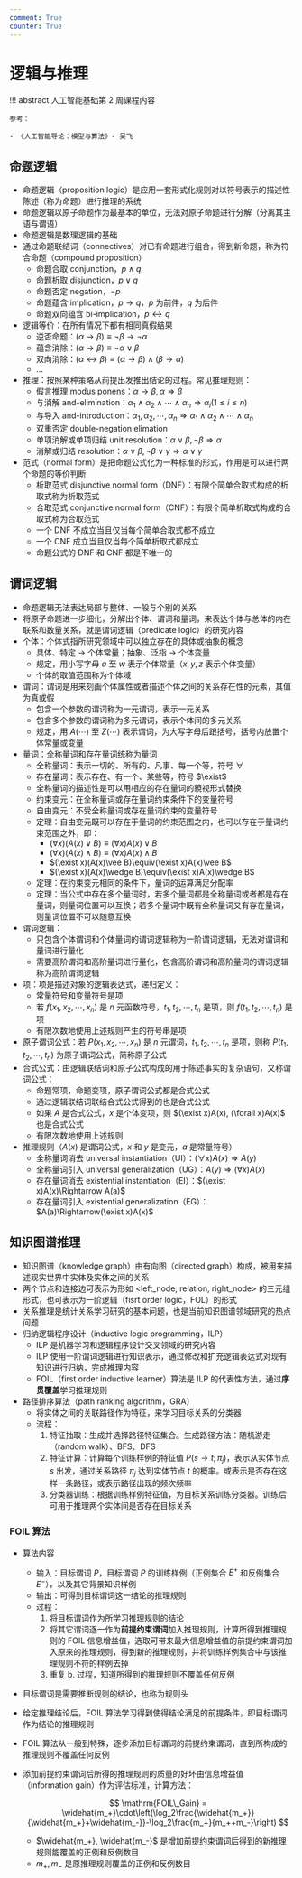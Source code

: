 ```yaml
---
comment: True
counter: True
---
```


# 逻辑与推理

!!! abstract
    人工智能基础第 2 周课程内容

    参考：

    - 《人工智能导论：模型与算法》- 吴飞


## 命题逻辑
- 命题逻辑（proposition logic）是应用一套形式化规则对以符号表示的描述性陈述（称为命题）进行推理的系统
- 命题逻辑以原子命题作为最基本的单位，无法对原子命题进行分解（分离其主语与谓语）
- 命题逻辑是数理逻辑的基础
- 通过命题联结词（connectives）对已有命题进行组合，得到新命题，称为符合命题（compound proposition）
    - 命题合取 conjunction，$p\wedge q$
    - 命题析取 disjunction，$p\vee q$
    - 命题否定 negation，$\neg p$
    - 命题蕴含 implication，$p\rightarrow q$，$p$ 为前件，$q$ 为后件
    - 命题双向蕴含 bi-implication，$p\leftrightarrow q$
- 逻辑等价：在所有情况下都有相同真假结果
    - 逆否命题：$(\alpha\rightarrow\beta)\equiv\neg\beta\rightarrow\neg\alpha$
    - 蕴含消除：$(\alpha\rightarrow\beta)\equiv\neg\alpha\vee\beta$
    - 双向消除：$(\alpha\leftrightarrow\beta)\equiv(\alpha\rightarrow\beta)\wedge(\beta\rightarrow\alpha)$
    - ...
- 推理：按照某种策略从前提出发推出结论的过程。常见推理规则：
    - 假言推理 modus ponens：$\alpha\rightarrow\beta, \alpha\Rightarrow\beta$
    - 与消解 and-elimination：$\alpha_1\wedge\alpha_2\wedge\cdots\wedge\alpha_n\Rightarrow\alpha_i(1\leq i\leq n)$
    - 与导入 and-introduction：$\alpha_1,\alpha_2,\cdots,\alpha_n\Rightarrow\alpha_1\wedge\alpha_2\wedge\cdots\wedge\alpha_n$
    - 双重否定 double-negation elimation
    - 单项消解或单项归结 unit resolution：$\alpha\vee\beta,\neg\beta\Rightarrow\alpha$
    - 消解或归结 resolution：$\alpha\vee\beta,\neg\beta\vee\gamma\Rightarrow\alpha\vee\gamma$
- 范式（normal form）是把命题公式化为一种标准的形式，作用是可以进行两个命题的等价判断
    - 析取范式 disjunctive normal form（DNF）：有限个简单合取式构成的析取式称为析取范式
    - 合取范式 conjunctive normal form（CNF）：有限个简单析取式构成的合取式称为合取范式
    - 一个 DNF 不成立当且仅当每个简单合取式都不成立
    - 一个 CNF 成立当且仅当每个简单析取式都成立
    - 命题公式的 DNF 和 CNF 都是不唯一的

## 谓词逻辑
- 命题逻辑无法表达局部与整体、一般与个别的关系
- 将原子命题进一步细化，分解出个体、谓词和量词，来表达个体与总体的内在联系和数量关系，就是谓词逻辑（predicate logic）的研究内容
- 个体：个体式指所研究领域中可以独立存在的具体或抽象的概念
    - 具体、特定 -> 个体常量；抽象、泛指 -> 个体变量
    - 规定，用小写字母 $a$ 至 $w$ 表示个体常量（$x,y,z$ 表示个体变量）
    - 个体的取值范围称为个体域
- 谓词：谓词是用来刻画个体属性或者描述个体之间的关系存在性的元素，其值为真或假
    - 包含一个参数的谓词称为一元谓词，表示一元关系
    - 包含多个参数的谓词称为多元谓词，表示个体间的多元关系
    - 规定，用 $A(\cdots)$ 至 $Z(\cdots)$ 表示谓词，为大写字母后跟括号，括号内放置个体常量或变量
- 量词：全称量词和存在量词统称为量词
    - 全称量词：表示一切的、所有的、凡事、每一个等，符号 $\forall$
    - 存在量词：表示存在、有一个、某些等，符号 $\exist$
    - 全称量词的描述性是可以用相应的存在量词的藐视形式替换
    - 约束变元：在全称量词或存在量词约束条件下的变量符号
    - 自由变元：不受全称量词或存在量词约束的变量符号
    - 定理：自由变元既可以存在于量词的约束范围之内，也可以存在于量词约束范围之外，即：
        - $(\forall x)(A(x)\vee B)\equiv(\forall x)A(x)\vee B$
        - $(\forall x)(A(x)\wedge B)\equiv(\forall x)A(x)\wedge B$
        - $(\exist x)(A(x)\vee B)\equiv(\exist x)A(x)\vee B$
        - $(\exist x)(A(x)\wedge B)\equiv(\exist x)A(x)\wedge B$
    - 定理：在约束变元相同的条件下，量词的运算满足分配率
    - 定理：当公式中存在多个量词时，若多个量词都是全称量词或者都是存在量词，则量词位置可以互换；若多个量词中既有全称量词又有存在量词，则量词位置不可以随意互换    
- 谓词逻辑：
    - 只包含个体谓词和个体量词的谓词逻辑称为一阶谓词逻辑，无法对谓词和量词进行量化
    - 需要高阶谓词和高阶量词进行量化，包含高阶谓词和高阶量词的谓词逻辑称为高阶谓词逻辑
- 项：项是描述对象的逻辑表达式，递归定义：
    - 常量符号和变量符号是项
    - 若 $f(x_1, x_2,\cdots, x_n)$ 是 $n$ 元函数符号，$t_1, t_2, \cdots, t_n$ 是项，则 $f(t_1, t_2, \cdots, t_n)$ 是项
    - 有限次数地使用上述规则产生的符号串是项
- 原子谓词公式：若 $P(x_1, x_2, \cdots, x_n)$ 是 $n$ 元谓词，$t_1, t_2, \cdots, t_n$ 是项，则称 $P(t_1, t_2, \cdots, t_n)$ 为原子谓词公式，简称原子公式
- 合式公式：由逻辑联结词和原子公式构成的用于陈述事实的复杂语句，又称谓词公式：
    - 命题常项，命题变项，原子谓词公式都是合式公式
    - 通过逻辑联结词联结合式公式得到的也是合式公式
    - 如果 $A$ 是合式公式，$x$ 是个体变项，则 $(\exist x)A(x), (\forall x)A(x)$ 也是合式公式
    - 有限次数地使用上述规则
- 推理规则（$A(x)$ 是谓词公式，$x$ 和 $y$ 是变元，$a$ 是常量符号）
    - 全称量词消去 universal instantiation（UI）：$(\forall x)A(x)\Rightarrow A(y)$
    - 全称量词引入 universal generalization（UG）：$A(y)\Rightarrow(\forall x)A(x)$
    - 存在量词消去 existential instantiation（EI）：$(\exist x)A(x)\Rightarrow A(a)$
    - 存在量词引入 existential generalization（EG）：$A(a)\Rightarrow(\exist x)A(x)$

## 知识图谱推理
- 知识图谱（knowledge graph）由有向图（directed graph）构成，被用来描述现实世界中实体及实体之间的关系
- 两个节点和连接边可表示为形如 <left_node, relation, right_node\> 的三元组形式，也可表示为一阶逻辑（fisrt order logic，FOL）的形式
- 关系推理是统计关系学习研究的基本问题，也是当前知识图谱领域研究的热点问题
- 归纳逻辑程序设计（inductive logic programming，ILP）
    - ILP 是机器学习和逻辑程序设计交叉领域的研究内容
    - ILP 使用一阶谓词逻辑进行知识表示，通过修改和扩充逻辑表达式对现有知识进行归纳，完成推理内容
    - FOIL（first order inductive learner）算法是 ILP 的代表性方法，通过**序贯覆盖**学习推理规则
- 路径排序算法（path ranking algorithm，GRA）
    - 将实体之间的关联路径作为特征，来学习目标关系的分类器
    - 流程：
        1. 特征抽取：生成并选择路径特征集合。生成路径方法：随机游走（random walk）、BFS、DFS
        2. 特征计算：计算每个训练样例的特征值 $P(s\rightarrow t; \pi_j)$，表示从实体节点 $s$ 出发，通过关系路径 $\pi_j$ 达到实体节点 $t$ 的概率。或表示是否存在这样一条路径，或表示路径出现的频次频率
        3. 分类器训练：根据训练样例特征值，为目标关系训练分类器。训练后可用于推理两个实体间是否存在目标关系

### FOIL 算法
- 算法内容
    - 输入：目标谓词 $P$，目标谓词 $P$ 的训练样例（正例集合 $E^+$ 和反例集合 $E^-$），以及其它背景知识样例
    - 输出：可得到目标谓词这一结论的推理规则
    - 过程：
        1. 将目标谓词作为所学习推理规则的结论
        2. 将其它谓词逐一作为**前提约束谓词**加入推理规则，计算所得到推理规则的 FOIL 信息增益值，选取可带来最大信息增益值的前提约束谓词加入原来的推理规则，得到新的推理规则，并将训练样例集合中与该推理规则不符的样例去掉
        3. 重复 b. 过程，知道所得到的推理规则不覆盖任何反例
- 目标谓词是需要推断规则的结论，也称为规则头
- 给定推理结论后，FOIL 算法学习得到使得结论满足的前提条件，即目标谓词作为结论的推理规则
- FOIL 算法从一般到特殊，逐步添加目标谓词的前提约束谓词，直到所构成的推理规则不覆盖任何反例
- 添加前提约束谓词后所得的推理规则的质量的好坏由信息增益值（information gain）作为评估标准，计算方法：
    
    $$
    \mathrm{FOIL\_Gain} = \widehat{m_+}\cdot\left(\log_2\frac{\widehat{m_+}}{\widehat{m_+}+\widehat{m_-}}-\log_2\frac{m_+}{m_++m_-}\right)
    $$

    - $\widehat{m_+}, \widehat{m_-}$ 是增加前提约束谓词后得到的新推理规则能覆盖的正例和反例数目
    - $m_+, m_-$ 是原推理规则覆盖的正例和反例数目